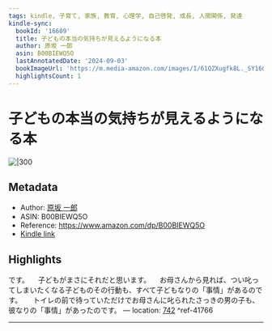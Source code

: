 ```yaml
---
tags: kindle, 子育て, 家族, 教育, 心理学, 自己啓発, 成長, 人間関係, 発達
kindle-sync:
  bookId: '16609'
  title: 子どもの本当の気持ちが見えるようになる本
  author: 原坂 一郎
  asin: B00BIEWQ5O
  lastAnnotatedDate: '2024-09-03'
  bookImageUrl: 'https://m.media-amazon.com/images/I/61QZXugfk8L._SY160.jpg'
  highlightsCount: 1
---
```


# 子どもの本当の気持ちが見えるようになる本
![|300](https://m.media-amazon.com/images/I/61QZXugfk8L.jpg)
## Metadata
* Author: [原坂 一郎](https://www.amazon.comundefined)
* ASIN: B00BIEWQ5O
* Reference: https://www.amazon.com/dp/B00BIEWQ5O
* [Kindle link](kindle://book?action=open&asin=B00BIEWQ5O)

## Highlights
です。 　子どもがまさにそれだと思います。 　お母さんから見れば、つい叱ってしまいたくなる子どものその行動も、すべて子どもなりの「事情」があるのです。 　 トイレの前で待っていただけでお母さんに叱られたさっきの男の子も、彼なりの「事情」があったのです。 — location: [742](kindle://book?action=open&asin=B00BIEWQ5O&location=742) ^ref-41766

---
